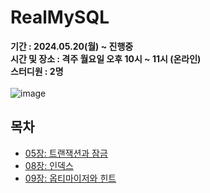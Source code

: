 # RealMySQL
**기간 : 2024.05.20(월) ~ 진행중** <br>
**시간 및 장소 : 격주 월요일 오후 10시 ~ 11시 (온라인)** <br>
**스터디원 : 2명** <br><br>
![image](https://github.com/uhanuu/RealMySQL/assets/110734817/73fe6e7c-bccd-425c-8d2d-b3a315207a96)

## 목차
- [05장: 트랜잭션과 잠금](https://github.com/LearnDevVitality/RealMySQL/tree/main/chap05)
- [08장: 인덱스](https://github.com/LearnDevVitality/RealMySQL/tree/main/chap08)
- [09장: 옵티마이저와 힌트](https://github.com/LearnDevVitality/RealMySQL/tree/main/chap09)
